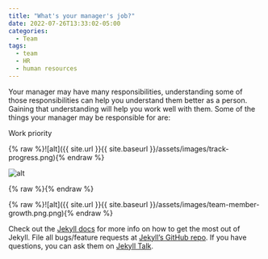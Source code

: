 ```yaml
---
title: "What's your manager's job?"
date: 2022-07-26T13:33:02-05:00
categories:
  - Team
tags:
  - team
  - HR
  - human resources
---
```


Your manager may have many responsibilities, understanding some of those responsibilities can help you understand them better as a person. Gaining that understanding will help you work well with them. Some of the things your manager may be responsible for are:


Work priority



{% raw %}![alt]({{ site.url }}{{ site.baseurl }}/assets/images/track-progress.png){% endraw %}

<!-- ![alt]({{site.url}}{{site.baseurl}}/assets/images/work-priority.png) -->

![alt]("{{site.url}}{{site.baseurl}}/assets/images/work-priority.png")

{% raw %}<img src="{{ site.url }}{{ site.baseurl }}/assets/images/jb-head.png" alt="">{% endraw %}

{% raw %}![alt]({{ site.url }}{{ site.baseurl }}/assets/images/team-member-growth.png.png){% endraw %}


Check out the [Jekyll docs][jekyll-docs] for more info on how to get the most out of Jekyll. File all bugs/feature requests at [Jekyll’s GitHub repo][jekyll-gh]. If you have questions, you can ask them on [Jekyll Talk][jekyll-talk].

[jekyll-docs]: https://jekyllrb.com/docs/home
[jekyll-gh]:   https://github.com/jekyll/jekyll
[jekyll-talk]: https://talk.jekyllrb.com/
